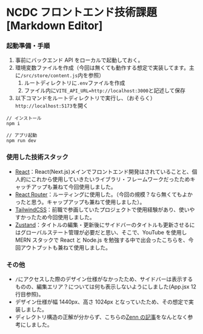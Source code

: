 # NCDC フロントエンド技術課題[Markdown Editor]

### 起動準備・手順

1. 事前にバックエンド API をローカルで起動しておく。
2. 環境変数ファイルを作成（今回は無くても動作する想定で実装してます。主に`/src/store/content.js`内を参照）
   1. ルートディレクトリに`.env`ファイルを作成
   2. ファイル内に`VITE_API_URL=http://localhost:3000`と記述して保存
3. 以下コマンドをルートディレクトリで実行し、（おそらく）`http://localhost:5173`を開く

```
// インストール
npm i

// アプリ起動
npm run dev
```

### 使用した技術スタック

- [React](https://ja.react.dev/)：React(Next.js)メインでフロントエンド開発はされていることと、個人的にこれから使用していきたいライブラリ・フレームワークだったためキャッチアップも兼ねて今回使用しました。
- [React Router](https://reactrouter.com/en/main)：ルーティングに使用した。（今回の規模？なら無くてもよかったと思う。キャップアップも兼ねて使用しました）。
- [TailwindCSS](https://tailwindcss.com/)：前職で参画していたプロジェクトで使用経験があり、使いやすかったため今回使用しました。
- [Zustand](https://zustand.docs.pmnd.rs/getting-started/introduction)：タイトルの編集・更新後にサイドバーのタイトルも更新させるにはグローバルステート管理が必要だと思い、そこで、YouTube を使用し MERN スタックで React と Node.js を勉強する中で出会ったこちらを、今回アウトプットも兼ねて使用しました。

### その他

- `/`にアクセスした際のデザイン仕様がなかったため、サイドバーは表示するものの、編集エリア？については何も表示しないようにしました(App.jsx 12 行目参照)。
- デザイン仕様が幅 1440px、高さ 1024px となっていたため、その想定で実装しました。
- ディレクトリ構造の正解が分からず、こちらの[Zenn の記事](https://zenn.dev/manalink_dev/articles/bulletproof-react-is-best-architecture?redirected=1)をなんとなく参考にしました。
